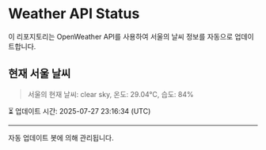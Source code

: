 
# Weather API Status

이 리포지토리는 OpenWeather API를 사용하여 서울의 날씨 정보를 자동으로 업데이트합니다.

## 현재 서울 날씨
> 서울의 현재 날씨: clear sky, 온도: 29.04°C, 습도: 84%

⏳ 업데이트 시간: 2025-07-27 23:16:34 (UTC)

---
자동 업데이트 봇에 의해 관리됩니다.
